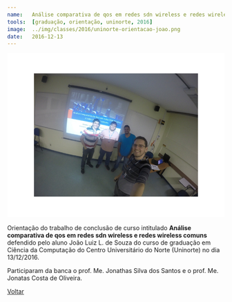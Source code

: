 ```yaml
---
name:  	Análise comparativa de qos em redes sdn wireless e redes wireless comuns
tools: 	[graduação, orientação, uninorte, 2016]
image: 	../img/classes/2016/uninorte-orientacao-joao.png
date: 	2016-12-13
---
```


![](../img/classes/2016/uninorte-orientacao-joao.png)

Orientação do trabalho de conclusão de curso intitulado **Análise comparativa de qos em redes sdn wireless e redes wireless comuns** defendido pelo aluno João Luiz L. de Souza do curso de graduação em Ciência da Computação do Centro Universitário do Norte (Uninorte) no dia 13/12/2016. 

Participaram da banca o prof. Me. Jonathas Silva dos Santos e o prof. Me. Jonatas Costa de Oliveira. 

<p class="text-center">
	<a class="btn btn-outline-primary mt-1" href="{{ site.baseurl }}/classes/">Voltar</a>
</p>
